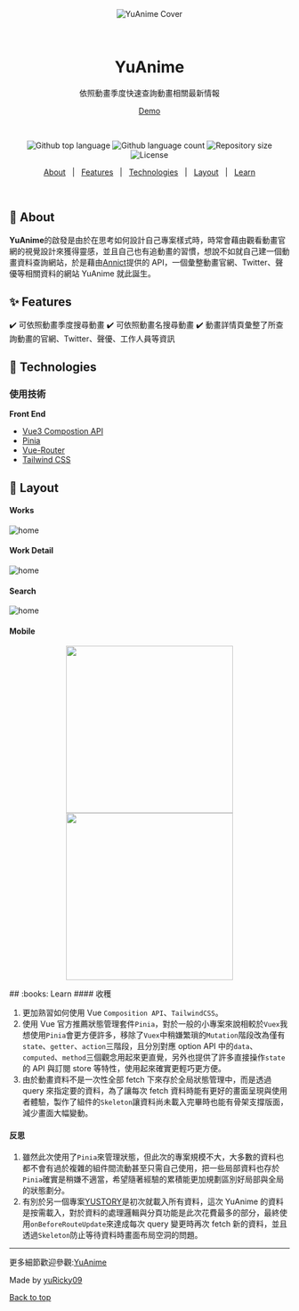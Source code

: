 <div align="center" id="top"> 
  <img src="./sample/yuanime-sample1.png" alt="YuAnime Cover" />

&#xa0;

</div>
<div align="center">
  <h1>YuAnime</h1>
  <p>依照動畫季度快速查詢動畫相關最新情報</p>
  <a href="https://yu-anime.vercel.app/">Demo</a>
</div>

&#xa0;

<p align="center">
  <img alt="Github top language" src="https://img.shields.io/github/languages/top/yuRicky09/YuAnime?color=56BEB8">

  <img alt="Github language count" src="https://img.shields.io/github/languages/count/yuRicky09/YuAnime?color=blue">

  <img alt="Repository size" src="https://img.shields.io/github/repo-size/yuRicky09/YuAnime?color=lightgrey">

  <img alt="License" src="https://img.shields.io/github/stars/yuRicky09/YuAnime?color=yellow">
</p>

<p align="center">
  <a href="#dart-about">About</a> &#xa0; | &#xa0; 
  <a href="#sparkles-features">Features</a> &#xa0; | &#xa0;
  <a href="#rocket-technologies">Technologies</a> &#xa0; | &#xa0;
  <a href="#art-layout">Layout</a> &#xa0; | &#xa0;
  <a href="#books-learn">Learn</a>
</p>

<br>

## :dart: About

**YuAnime**的啟發是由於在思考如何設計自己專案樣式時，時常會藉由觀看動畫官網的視覺設計來獲得靈感，並且自己也有追動畫的習慣，想說不如就自己建一個動畫資料查詢網站，於是藉由<a href="https://developers.annict.com/" target="_blank">Annict</a>提供的 API，一個彙整動畫官網、Twitter、聲優等相關資料的網站 YuAnime 就此誕生。

## :sparkles: Features

:heavy_check_mark: 可依照動畫季度搜尋動畫
:heavy_check_mark: 可依照動畫名搜尋動畫
:heavy_check_mark: 動畫詳情頁彙整了所查詢動畫的官網、Twitter、聲優、工作人員等資訊

## :rocket: Technologies

### 使用技術

**Front End**

- [Vue3 Compostion API](https://vuejs.org/guide/introduction.html)
- [Pinia](https://pinia.vuejs.org/)
- [Vue-Router](https://router.vuejs.org/)
- [Tailwind CSS](https://tailwindcss.com/)

## :art: Layout

#### Works

<img alt="home" src="./sample/yuanime-sample2.png">

#### Work Detail

<img alt="home" src="./sample/yuanime-sample3.png">

#### Search

<img alt="home" src="./sample/yuanime-sample4.png">

#### Mobile

<p align="center">
  <img src="./sample/yuanime-sample5.png" width="300" />
  
  <img src="./sample/yuanime-sample6.png" width="300" />
</p>
## :books: Learn
#### 收穫

1. 更加熟習如何使用 Vue `Composition API`、`TailwindCSS`。
2. 使用 Vue 官方推薦狀態管理套件`Pinia`，對於一般的小專案來說相較於`Vuex`我想使用`Pinia`會更方便許多，移除了`Vuex`中稍嫌繁瑣的`Mutation`階段改為僅有`state`、`getter`、`action`三階段，且分別對應 option API 中的`data`、`computed`、`method`三個觀念用起來更直覺，另外也提供了許多直接操作`state`的 API 與訂閱 store 等特性，使用起來確實更輕巧更方便。
3. 由於動畫資料不是一次性全部 fetch 下來存於全局狀態管理中，而是透過 query 來指定要的資料，為了讓每次 fetch 資料時能有更好的畫面呈現與使用者體驗，製作了組件的`Skeleton`讓資料尚未載入完畢時也能有骨架支撐版面，減少畫面大幅變動。

#### 反思

1. 雖然此次使用了`Pinia`來管理狀態，但此次的專案規模不大，大多數的資料也都不會有過於複雜的組件間流動甚至只需自己使用，把一些局部資料也存於`Pinia`確實是稍嫌不適當，希望隨著經驗的累積能更加規劃區別好局部與全局的狀態劃分。
2. 有別於另一個專案<a href="https://yustory-ded59.firebaseapp.com/" target="_blank">YUSTORY</a>是初次就載入所有資料，這次 YuAnime 的資料是按需載入，對於資料的處理邏輯與分頁功能是此次花費最多的部分，最終使用`onBeforeRouteUpdate`來達成每次 query 變更時再次 fetch 新的資料，並且透過`Skeleton`防止等待資料時畫面布局空洞的問題。

---

更多細節歡迎參觀:<a href="https://yu-anime.vercel.app/" target="_blank">YuAnime</a>

Made by <a href="https://github.com/yuRicky09" 
target="_blank">yuRicky09</a>

<a href="#top">Back to top</a>
